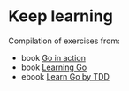 # Keep learning
Compilation of exercises from: 
- book [Go in action](https://learning.oreilly.com/library/view/go-in-practice/9781633430075/)
- book [Learning Go](https://learning.oreilly.com/library/view/learning-go/9781492077206/)
- ebook [Learn Go by TDD](https://quii.gitbook.io/learn-go-with-tests/)
